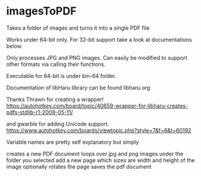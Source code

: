 # imagesToPDF
Takes a folder of images and turns it into a single PDF file

Works under 64-bit only.
For 32-bit support take a look at documentations below.

Only processes JPG and PNG images.
Can easily be modified to support other formats via calling their functions. 

Executable for 64-bit is under bin-64 folder.

Documentation of libHaru library can be found libharu.org

Thanks Thrawn for creating a wrapper!
https://autohotkey.com/board/topic/40659-wrapper-for-libharu-creates-pdfs-stdlib-r1-2009-05-11/

and gwarble for adding Unicode support.
https://www.autohotkey.com/boards/viewtopic.php?style=7&f=6&t=60192

Variable names are pretty self explanatory but simply

creates a new PDF document
loops over jpg and png images under the folder you selected
add a new page which sizes are width and height of the image
optionally rotates the page
saves the pdf document
